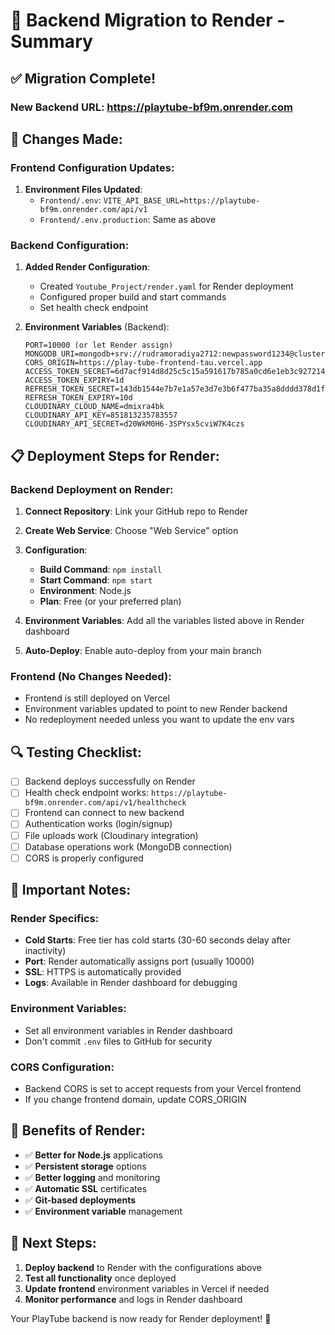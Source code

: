# 🚀 Backend Migration to Render - Summary

## ✅ **Migration Complete!**

### **New Backend URL**: https://playtube-bf9m.onrender.com

## 🔧 **Changes Made:**

### **Frontend Configuration Updates:**
1. **Environment Files Updated**:
   - `Frontend/.env`: `VITE_API_BASE_URL=https://playtube-bf9m.onrender.com/api/v1`
   - `Frontend/.env.production`: Same as above

### **Backend Configuration:**
1. **Added Render Configuration**:
   - Created `Youtube_Project/render.yaml` for Render deployment
   - Configured proper build and start commands
   - Set health check endpoint

2. **Environment Variables** (Backend):
   ```
   PORT=10000 (or let Render assign)
   MONGODB_URI=mongodb+srv://rudramoradiya2712:newpassword1234@cluster0.apitfk4.mongodb.net
   CORS_ORIGIN=https://play-tube-frontend-tau.vercel.app
   ACCESS_TOKEN_SECRET=6d7acf914d8d25c5c15a591617b785a0cd6e1eb3c927214985718fee79344b98
   ACCESS_TOKEN_EXPIRY=1d
   REFRESH_TOKEN_SECRET=143db1544e7b7e1a57e3d7e3b6f477ba35a8dddd378d1f0fa4bd25327eb712f2
   REFRESH_TOKEN_EXPIRY=10d
   CLOUDINARY_CLOUD_NAME=dmixra4bk
   CLOUDINARY_API_KEY=851813235783557
   CLOUDINARY_API_SECRET=d20WkM0H6-3SPYsx5cviW7K4czs
   ```

## 📋 **Deployment Steps for Render:**

### **Backend Deployment on Render:**
1. **Connect Repository**: Link your GitHub repo to Render
2. **Create Web Service**: Choose "Web Service" option
3. **Configuration**:
   - **Build Command**: `npm install`
   - **Start Command**: `npm start`
   - **Environment**: Node.js
   - **Plan**: Free (or your preferred plan)

4. **Environment Variables**: Add all the variables listed above in Render dashboard

5. **Auto-Deploy**: Enable auto-deploy from your main branch

### **Frontend (No Changes Needed):**
- Frontend is still deployed on Vercel
- Environment variables updated to point to new Render backend
- No redeployment needed unless you want to update the env vars

## 🔍 **Testing Checklist:**
- [ ] Backend deploys successfully on Render
- [ ] Health check endpoint works: `https://playtube-bf9m.onrender.com/api/v1/healthcheck`
- [ ] Frontend can connect to new backend
- [ ] Authentication works (login/signup)
- [ ] File uploads work (Cloudinary integration)
- [ ] Database operations work (MongoDB connection)
- [ ] CORS is properly configured

## 🚨 **Important Notes:**

### **Render Specifics:**
- **Cold Starts**: Free tier has cold starts (30-60 seconds delay after inactivity)
- **Port**: Render automatically assigns port (usually 10000)
- **SSL**: HTTPS is automatically provided
- **Logs**: Available in Render dashboard for debugging

### **Environment Variables:**
- Set all environment variables in Render dashboard
- Don't commit `.env` files to GitHub for security

### **CORS Configuration:**
- Backend CORS is set to accept requests from your Vercel frontend
- If you change frontend domain, update CORS_ORIGIN

## 🎉 **Benefits of Render:**
- ✅ **Better for Node.js** applications
- ✅ **Persistent storage** options
- ✅ **Better logging** and monitoring
- ✅ **Automatic SSL** certificates
- ✅ **Git-based deployments**
- ✅ **Environment variable** management

## 🔧 **Next Steps:**
1. **Deploy backend** to Render with the configurations above
2. **Test all functionality** once deployed
3. **Update frontend** environment variables in Vercel if needed
4. **Monitor performance** and logs in Render dashboard

Your PlayTube backend is now ready for Render deployment! 🚀